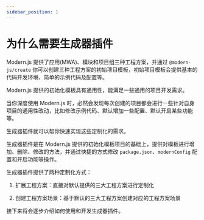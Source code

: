 ```yaml
---
sidebar_position: 1
---
```


# 为什么需要生成器插件

Modern.js 提供了应用(MWA)、模块和项目组三种工程方案，并通过 `@modern-js/create` 你可以创建三种工程方案的初始项目模板，初始项目模板会提供基本的代码开发环境、简单的示例代码及配置等。

Modern.js 提供的初始化模板具有通用性，能满足一些通用的项目开发需求。

当你深度使用 Modern.js 时，必然会发现每次创建的项目都会进行一些针对自身项目的通用性改动，比如修改示例代码、默认增加一些配置、默认开启某些功能等。

生成器插件就可以帮你快速实现这些定制化的需求。

生成器插件是在 Modern.js 提供的初始化模板项目的基础上，提供对模板进行增加、删除、修改的方法，并通过快捷的方式修改 `package.json`、`modernConfig` 配置和开启功能等操作。

生成器插件提供了两种定制化方式：

1. 扩展工程方案：直接对默认提供的三大工程方案进行定制化

2. 创建工程方案场景：基于默认的三大工程方案创建对应的工程方案场景

接下来将会逐步介绍如何使用和开发生成器插件。